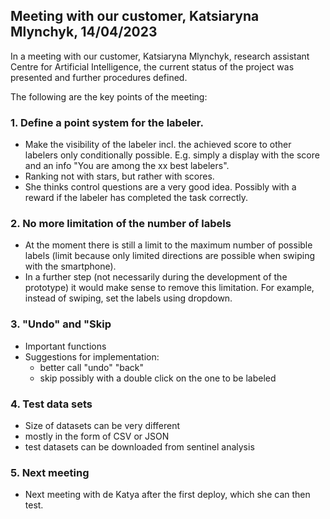 ## Meeting with our customer, Katsiaryna Mlynchyk, 14/04/2023
In a meeting with our customer, Katsiaryna Mlynchyk, research assistant Centre for Artificial Intelligence, the current status of the project was presented and further procedures defined.

The following are the key points of the meeting:

### 1. Define a point system for the labeler.
* Make the visibility of the labeler incl. the achieved score to other labelers only conditionally possible. E.g. simply a display with the score and an info "You are among the xx best labelers".
* Ranking not with stars, but rather with scores.
* She thinks control questions are a very good idea. Possibly with a reward if the labeler has completed the task correctly.

### 2. No more limitation of the number of labels
* At the moment there is still a limit to the maximum number of possible labels (limit because only limited directions are possible when swiping with the smartphone).
* In a further step (not necessarily during the development of the prototype) it would make sense to remove this limitation. For example, instead of swiping, set the labels using dropdown.

### 3. "Undo" and "Skip
* Important functions 
* Suggestions for implementation:
  * better call "undo" "back"
  * skip possibly with a double click on the one to be labeled

### 4. Test data sets
* Size of datasets can be very different
* mostly in the form of CSV or JSON 
* test datasets can be downloaded from sentinel analysis

### 5. Next meeting
* Next meeting with de Katya after the first deploy, which she can then test.
